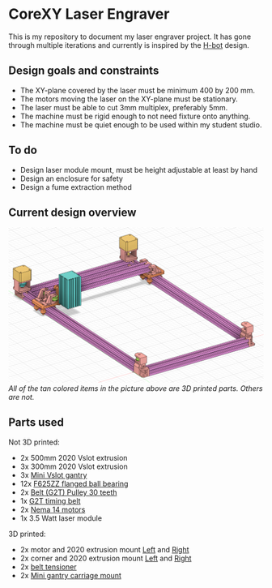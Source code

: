 # CoreXY Laser Engraver
This is my repository to document my laser engraver project. It has gone through multiple iterations and currently is inspired by the [H-bot](https://openbuilds.com/?id=274) design.

## Design goals and constraints
* The XY-plane covered by the laser must be minimum 400 by 200 mm.
* The motors moving the laser on the XY-plane must be stationary.
* The laser must be able to cut 3mm multiplex, preferably 5mm.
* The machine must be rigid enough to not need fixture onto anything.
* The machine must be quiet enough to be used within my student studio.

## To do
* Design laser module mount, must be height adjustable at least by hand
* Design an enclosure for safety
* Design a fume extraction method

## Current design overview

![Alt text](./images/3D_Model_Ensemble.png)
*All of the tan colored items in the picture above are 3D printed parts. Others are not.*

## Parts used
Not 3D printed:
* 2x 500mm 2020 Vslot extrusion
* 3x 300mm 2020 Vslot extrusion
* 3x [Mini Vslot gantry](https://grabcad.com/library/mini-v-gantry-kit-1)
* 12x [F625ZZ flanged ball bearing](https://reprap.org/wiki/Ball_bearing)
* 2x [Belt (G2T) Pulley 30 teeth](https://grabcad.com/library/gt2-timing-pulley-30-tooth-1)
* 1x [G2T timing belt](https://reprap.org/wiki/GT2_Timing_Belt)
* 2x [Nema 14 motors](https://www.omc-stepperonline.com/nema-14-stepper-motor/nema-14-bipolar-1-8deg-14ncm-20oz-in-0-4a-12v-35x35x26mm-4-wires.html)
* 1x 3.5 Watt laser module

3D printed:
* 2x motor and 2020 extrusion mount [Left](./3D_prints/2020_Motor_L.stl) and [Right](./3D_prints/2020_Motor_R.stl)
* 2x corner and 2020 extrusion mount [Left](./3D_prints/2020_Corner_L.stl) and [Right](./3D_prints/2020_Corner_R.stl)
* 2x [belt tensioner](./3D_prints/BeltTensioner.stl)
* 2x [Mini gantry carriage mount](./3D_prints/2020_Carriagemount.stl)
